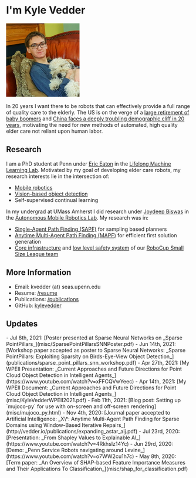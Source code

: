 <head>
<!-- Global site tag (gtag.js) - Google Analytics -->
<script async src="https://www.googletagmanager.com/gtag/js?id=UA-143379317-1"></script>
<script type="text/javascript" src="js/googleanalytics.js"></script>
<meta charset="utf-8">
<meta name="viewport" content="width=device-width, initial-scale=1.0">
<meta name="description" content="Kyle Vedder's Homepage">
<meta name="author" content="Kyle Vedder">
<link rel="shortcut icon" href="favicon.ico">
<title>Kyle Vedder's Homepage</title>
<style>
     .updates li {
          margin-bottom:5px;
     }
</style>
</head>

# I'm Kyle Vedder

<img src="img/me_dog.png" width="200" />

In 20 years I want there to be robots that can effectively provide a full range of quality care to the elderly. The US is on the verge of a [large retirement of baby boomers](img/static/usa_age_demo.png) and [China faces a deeply troubling demographic cliff in 20 years](img/static/china_age_demo.png), motivating the need for new methods of automated, high quality elder care not reliant upon human labor.

## Research

I am a PhD student at Penn under [Eric Eaton](https://www.seas.upenn.edu/~eeaton/) in the [Lifelong Machine Learning Lab](https://www.grasp.upenn.edu/labs/lifelong-machine-learning). Motivated by my goal of developing elder care robots, my research interests lie in the intersection of:

 - [Mobile robotics](https://www.youtube.com/watch?v=o7WW2cu1h7c)
 - [Vision-based object detection](publications/sparse_point_pillars_snn_workshop.pdf)
 - Self-supervised continual learning

In my undergrad at UMass Amherst I did research under [Joydeep Biswas](https://www.joydeepb.com/) in the [Autonomous Mobile Robotics Lab](https://amrl.cs.umass.edu/). My research was in:

 - [Single-Agent Path Finding (SAPF)](http://vedder.io/publications/ScaffoldsLaneVedderBiswasPlanRob2017.pdf) for sampling based planners
 - [Anytime Multi-Agent Path Finding (MAPF)](http://vedder.io/publications/expanding_astar_aij.pdf) for efficient first solution generation
 - [Core infrastructure](http://vedder.io/publications/MinutebotsRoboCupTDP2017.pdf) and [low level safety system](http://vedder.io/publications/MinutebotsRoboCupTDP2018.pdf) of our [RoboCup Small Size League team](https://amrl.cs.umass.edu/minutebots.html)

## More Information

 - Email: kvedder (at) seas.upenn.edu
 - Resume: [/resume](KyleVedderResume.pdf)
 - Publications: [/publications](publications.html)
 - GitHub: [kylevedder](https://github.com/kylevedder)

## Updates
<div class="updates">
 - Jul 8th, 2021: [Poster presented at Sparse Neural Networks on _Sparse PointPillars_](misc/SparsePointPillarsSNNPoster.pdf)
 - Jun 14th, 2021: [Workshop paper accepted as poster to Sparse Neural Networks: _Sparse PointPillars: Exploiting Sparsity on Birds-Eye-View Object Detection_](publications/sparse_point_pillars_snn_workshop.pdf)
 - Apr 27th, 2021: [My WPEII Presentation: _Current Approaches and Future Directions for Point Cloud Object Detection in Intelligent Agents_](https://www.youtube.com/watch?v=xFFCQVwYeec)
 - Apr 14th, 2021: [My WPEII Document: _Current Approaches and Future Directions for Point Cloud Object Detection in Intelligent Agents_](misc/KyleVedderWPEII2021.pdf)
 - Feb 11th, 2021: [Blog post: Setting up `mujoco-py` for use with on-screen and off-screen rendering](misc/mujoco_py.html)
 - Nov 4th, 2020: [Journal paper accepted to Artificial Intelligence: _X\*: Anytime Multi-Agent Path Finding for Sparse Domains using Window-Based Iterative Repairs_](http://vedder.io/publications/expanding_astar_aij.pdf)
 - Jul 23rd, 2020: [Presentation: _From Shapley Values to Explainable AI_](https://www.youtube.com/watch?v=4RkhsIz14Yc)
 - Jun 29rd, 2020: [Demo: _Penn Service Robots navigating around Levine_](https://www.youtube.com/watch?v=o7WW2cu1h7c)
 - May 8th, 2020: [Term paper: _An Overview of SHAP-based Feature Importance Measures and Their Applications To Classification_](misc/shap_for_classification.pdf)
 </div>
